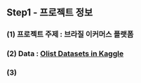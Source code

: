 ## Step1 - 프로젝트 정보
### (1) 프로젝트 주제 : 브라질 이커머스 플랫폼
### (2) Data : [Olist Datasets in Kaggle](https://www.kaggle.com/datasets/olistbr/brazilian-ecommerce)
### (3) 



